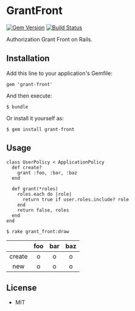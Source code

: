 # GrantFront

[![Gem Version](https://badge.fury.io/rb/grant-front.png)](https://rubygems.org/gems/grant-front) [![Build Status](https://travis-ci.org/ogom/grant-front.png?branch=master)](https://travis-ci.org/ogom/grant-front)

Authorization Grant Front on Rails.

## Installation

Add this line to your application's Gemfile:

```
gem 'grant-front'
```

And then execute:

```
$ bundle
```

Or install it yourself as:

```
$ gem install grant-front
```

## Usage

```
class UserPolicy < ApplicationPolicy
  def create?
    grant :foo, :bar, :baz
  end

  def grant(*roles)
    roles.each do |role|
      return true if user.roles.include? role
    end
    return false, roles
  end
end
```

```
$ rake grant_front:draw
```

||foo|bar|baz|
|:-:|:-:|:-:|:-:|
|create|o|o|o|
|new|o|o|o|


## License

* MIT
